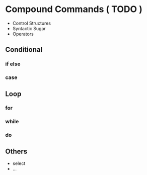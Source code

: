 # Compound Commands ( TODO )

- Control Structures
- Syntactic Sugar
- Operators

## Conditional

### if else

### case

## Loop

### for

### while

### do

## Others

- select
- …

